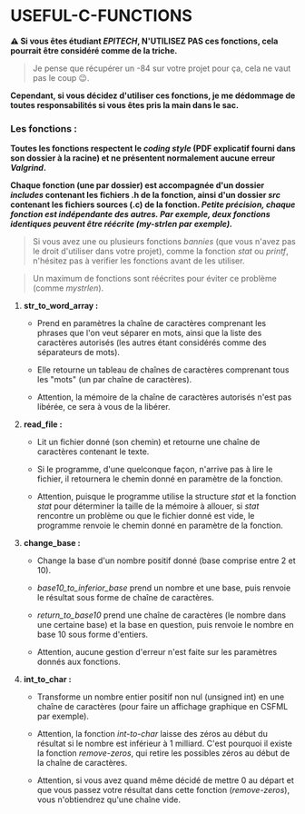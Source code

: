 # USEFUL-C-FUNCTIONS

**⚠️ Si vous êtes étudiant _EPITECH_, N'UTILISEZ PAS ces fonctions, cela pourrait être considéré comme de la triche.**
> Je pense que récupérer un -84 sur votre projet pour ça, cela ne vaut pas le coup 😉.

**Cependant, si vous décidez d'utiliser ces fonctions, je me dédommage de toutes responsabilités si vous êtes pris la main dans le sac.**


### Les fonctions :

**Toutes les fonctions respectent le _coding style_ (PDF explicatif fourni dans son dossier à la racine) et ne présentent normalement aucune erreur _Valgrind_.**

**Chaque fonction (une par dossier) est accompagnée d'un dossier _includes_ contenant les fichiers .h de la fonction, ainsi d'un dossier _src_ contenant les fichiers sources (.c) de la fonction. _Petite précision, chaque fonction est indépendante des autres. Par exemple, deux fonctions identiques peuvent être réécrite (my-strlen par exemple)._**

> Si vous avez une ou plusieurs fonctions _bannies_ (que vous n'avez pas le droit d'utiliser dans votre projet), comme la fonction _stat_ ou _printf_, n'hésitez pas à verifier les fonctions avant de les utiliser.

> Un maximum de fonctions sont réécrites pour éviter ce problème (comme _mystrlen_).

1. **str_to_word_array :**

    - Prend en paramètres la chaîne de caractères comprenant les phrases que l'on veut séparer en mots, ainsi que la liste des caractères autorisés (les autres étant considérés comme des séparateurs de mots).

    - Elle retourne un tableau de chaînes de caractères comprenant tous les "mots" (un par chaîne de caractères).

    - Attention, la mémoire de la chaîne de caractères autorisés n'est pas libérée, ce sera à vous de la libérer.

2. **read_file :**

    - Lit un fichier donné (son chemin) et retourne une chaîne de caractères contenant le texte.

    - Si le programme, d'une quelconque façon, n'arrive pas à lire le fichier, il retournera le chemin donné en paramètre de la fonction.

    - Attention, puisque le programme utilise la structure _stat_ et la fonction _stat_ pour déterminer la taille de la mémoire à allouer, si _stat_ rencontre un problème ou que le fichier donné est vide, le programme renvoie le chemin donné en paramètre de la fonction.

3. **change_base :**

    - Change la base d'un nombre positif donné (base comprise entre 2 et 10).
    
    - _base10_to_inferior_base_ prend un nombre et une base, puis renvoie le résultat sous forme de chaîne de caractères.

    - _return_to_base10_ prend une chaîne de caractères (le nombre dans une certaine base) et la base en question, puis renvoie le nombre en base 10 sous forme d'entiers.

    - Attention, aucune gestion d'erreur n'est faite sur les paramètres donnés aux fonctions.

4. **int_to_char :**

    - Transforme un nombre entier positif non nul (unsigned int) en une chaîne de caractères (pour faire un affichage graphique en CSFML par exemple).

    - Attention, la fonction _int-to-char_ laisse des zéros au début du résultat si le nombre est inférieur à 1 milliard. C'est pourquoi il existe la fonction _remove-zeros_, qui retire les possibles zéros au début de la chaîne de caractères.
    
    - Attention, si vous avez quand même décidé de mettre 0 au départ et que vous passez votre résultat dans cette fonction (_remove-zeros_), vous n'obtiendrez qu'une chaîne vide.
